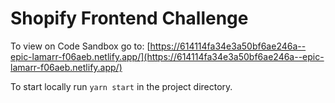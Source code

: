 # Shopify Frontend Challenge

To view on Code Sandbox go to: [https://614114fa34e3a50bf6ae246a--epic-lamarr-f06aeb.netlify.app/](https://614114fa34e3a50bf6ae246a--epic-lamarr-f06aeb.netlify.app/)

To start locally run `yarn start` in the project directory.
